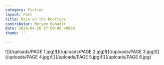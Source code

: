 ```yaml
---
category: Fiction
layout: Post
title: Rain on the Rooftops
contributor: Meryem Bahadir
date: 2020-04-20 07:00:00 +0000
thumb: ''

---
```

![](/uploads/PAGE 1.jpg)![](/uploads/PAGE 2.jpg)![](/uploads/PAGE 3.jpg)![](/uploads/PAGE 4.jpg)![](/uploads/PAGE 5.jpg)![](/uploads/PAGE 6.jpg)